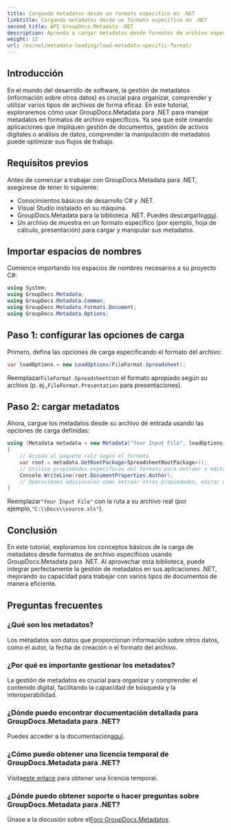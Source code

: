 ```yaml
---
title: Cargando metadatos desde un formato específico en .NET
linktitle: Cargando metadatos desde un formato específico en .NET
second_title: API GroupDocs.Metadata .NET
description: Aprenda a cargar metadatos desde formatos de archivo específicos usando GroupDocs.Metadata para .NET en este completo tutorial.
weight: 12
url: /es/net/metadata-loading/load-metadata-specific-format/
---
```

## Introducción
En el mundo del desarrollo de software, la gestión de metadatos (información sobre otros datos) es crucial para organizar, comprender y utilizar varios tipos de archivos de forma eficaz. En este tutorial, exploraremos cómo usar GroupDocs.Metadata para .NET para manejar metadatos en formatos de archivo específicos. Ya sea que esté creando aplicaciones que impliquen gestión de documentos, gestión de activos digitales o análisis de datos, comprender la manipulación de metadatos puede optimizar sus flujos de trabajo.
## Requisitos previos
Antes de comenzar a trabajar con GroupDocs.Metadata para .NET, asegúrese de tener lo siguiente:
- Conocimientos básicos de desarrollo C# y .NET.
- Visual Studio instalado en su máquina.
-  GroupDocs.Metadata para la biblioteca .NET. Puedes descargarlo[aquí](https://releases.groupdocs.com/metadata/net/).
- Un archivo de muestra en un formato específico (por ejemplo, hoja de cálculo, presentación) para cargar y manipular sus metadatos.

## Importar espacios de nombres
Comience importando los espacios de nombres necesarios a su proyecto C#:
```csharp
using System;
using GroupDocs.Metadata;
using GroupDocs.Metadata.Common;
using GroupDocs.Metadata.Formats.Document;
using GroupDocs.Metadata.Options;
```

## Paso 1: configurar las opciones de carga
Primero, defina las opciones de carga especificando el formato del archivo:
```csharp
var loadOptions = new LoadOptions(FileFormat.Spreadsheet);
```
 Reemplazar`FileFormat.Spreadsheet`con el formato apropiado según su archivo (p. ej.,`FileFormat.Presentation` para presentaciones).
## Paso 2: cargar metadatos
Ahora, cargue los metadatos desde su archivo de entrada usando las opciones de carga definidas:
```csharp
using (Metadata metadata = new Metadata("Your Input File", loadOptions))
{
    // Acceda al paquete raíz según el formato
    var root = metadata.GetRootPackage<SpreadsheetRootPackage>();
    // Utilice propiedades específicas del formato para extraer o editar metadatos
    Console.WriteLine(root.DocumentProperties.Author);
    // Operaciones adicionales como extraer otras propiedades, editar metadatos, etc.
}
```
 Reemplazar`"Your Input File"` con la ruta a su archivo real (por ejemplo,`"C:\\Docs\\source.xls"`).

## Conclusión
En este tutorial, exploramos los conceptos básicos de la carga de metadatos desde formatos de archivo específicos usando GroupDocs.Metadata para .NET. Al aprovechar esta biblioteca, puede integrar perfectamente la gestión de metadatos en sus aplicaciones .NET, mejorando su capacidad para trabajar con varios tipos de documentos de manera eficiente.

## Preguntas frecuentes
### ¿Qué son los metadatos?
Los metadatos son datos que proporcionan información sobre otros datos, como el autor, la fecha de creación o el formato del archivo.
### ¿Por qué es importante gestionar los metadatos?
La gestión de metadatos es crucial para organizar y comprender el contenido digital, facilitando la capacidad de búsqueda y la interoperabilidad.
### ¿Dónde puedo encontrar documentación detallada para GroupDocs.Metadata para .NET?
 Puedes acceder a la documentación[aquí](https://tutorials.groupdocs.com/metadata/net/).
### ¿Cómo puedo obtener una licencia temporal de GroupDocs.Metadata para .NET?
 Visita[este enlace](https://purchase.groupdocs.com/temporary-license/) para obtener una licencia temporal.
### ¿Dónde puedo obtener soporte o hacer preguntas sobre GroupDocs.Metadata para .NET?
 Únase a la discusión sobre el[Foro GroupDocs.Metadatos](https://forum.groupdocs.com/c/metadata/14).